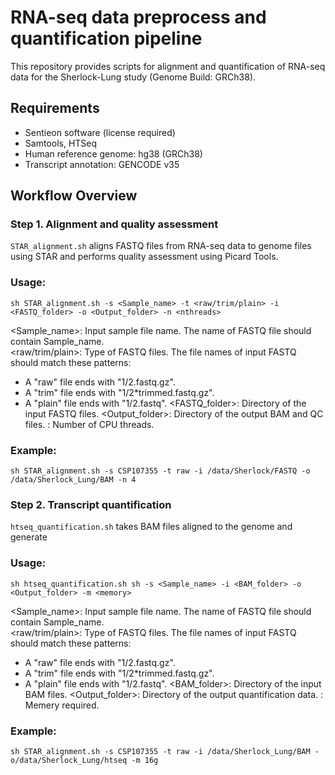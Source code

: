 # RNA-seq data preprocess and quantification pipeline

This repository provides scripts for alignment and quantification of RNA-seq data for the Sherlock-Lung study (Genome Build: GRCh38).

## Requirements  
- Sentieon software (license required)
- Samtools, HTSeq
- Human reference genome: hg38 (GRCh38)
- Transcript annotation: GENCODE v35

## Workflow Overview
### Step 1. Alignment and quality assessment
`STAR_alignment.sh` aligns FASTQ files from RNA-seq data to genome files using STAR and performs quality assessment using Picard Tools.
### Usage:
  ```
  sh STAR_alignment.sh -s <Sample_name> -t <raw/trim/plain> -i <FASTQ_folder> -o <Output_folder> -n <nthreads>
  ```
<Sample_name>: Input sample file name. The name of FASTQ file should contain Sample_name.  
<raw/trim/plain>: Type of FASTQ files. The file names of input FASTQ should match these patterns:
  - A "raw" file ends with "1/2.fastq.gz".
  - A "trim" file ends with "1/2*trimmed.fastq.gz".
  - A "plain" file ends with "1/2.fastq".
<FASTQ_folder>: Directory of the input FASTQ files.
<Output_folder>: Directory of the output BAM and QC files.
<nthreads>: Number of CPU threads.

### Example:
  ```
  sh STAR_alignment.sh -s CSP107355 -t raw -i /data/Sherlock/FASTQ -o /data/Sherlock_Lung/BAM -n 4
  ```

### Step 2. Transcript quantification
`htseq_quantification.sh` takes BAM files aligned to the genome and generate
### Usage:
  ```
  sh htseq_quantification.sh sh -s <Sample_name> -i <BAM_folder> -o <Output_folder> -m <memory>
  ```
<Sample_name>: Input sample file name. The name of FASTQ file should contain Sample_name.  
<raw/trim/plain>: Type of FASTQ files. The file names of input FASTQ should match these patterns:
  - A "raw" file ends with "1/2.fastq.gz".
  - A "trim" file ends with "1/2*trimmed.fastq.gz".
  - A "plain" file ends with "1/2.fastq".
<BAM_folder>: Directory of the input BAM files.
<Output_folder>: Directory of the output quantification data.
<nthreads>: Memery required.

### Example:
  ```
  sh STAR_alignment.sh -s CSP107355 -t raw -i /data/Sherlock_Lung/BAM -o/data/Sherlock_Lung/htseq -m 16g
